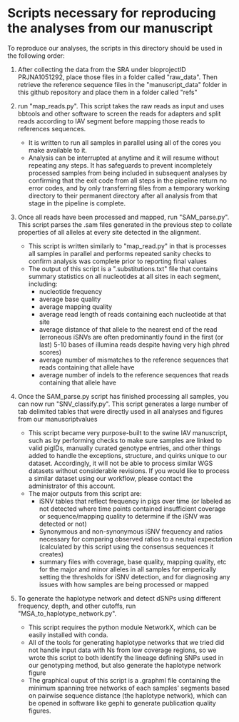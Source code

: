 # Scripts necessary for reproducing the analyses from our manuscript

To reproduce our analyses, the scripts in this directory should be used in the following order:
1. After collecting the data from the SRA under bioprojectID PRJNA1051292, place those files in a folder called "raw_data". Then retrieve the reference sequence files in the "manuscript_data" folder in this github repository and place them in a folder called "refs"

2. run "map_reads.py". This script takes the raw reads as input and uses bbtools and other software to screen the reads for adapters and split reads according to IAV segment before mapping those reads to references sequences.
   * It is written to run all samples in parallel using all of the cores you make available to it.
   * Analysis can be interrupted at anytime and it will resume without repeating any steps. It has safeguards to prevent incompletely processed samples from being included in subsequent analyses by confirming that the exit code from all steps in the pipeline return no error codes, and by only transferring files from a temporary working directory to their permanent directory after all analysis from that stage in the pipeline is complete.

3. Once all reads have been processed and mapped, run "SAM_parse.py". This script parses the .sam files generated in the previous step to collate properties of all alleles at every site detected in the alignment.
   * This script is written similarly to "map_read.py" in that is processes all samples in parallel and performs repeated sanity checks to confirm analysis was complete prior to reporting final values
   * The output of this script is a ".substitutions.txt" file that contains summary statistics on all nucleotides at all sites in each segment, including:
      * nucleotide frequency
      * average base quality
      * average mapping quality
      * average read length of reads containing each nucleotide at that site
      * average distance of that allele to the nearest end of the read (erroneous iSNVs are often predominantly found in the first (or last) 5-10 bases of illumina reads despite having very high phred scores)
      * average number of mismatches to the reference sequences that reads containing that allele have
      * average number of indels to the reference sequences that reads containing that allele have

4. Once the SAM_parse.py script has finished processing all samples, you can now run "SNV_classify.py". This script generates a large number of tab delimited tables that were directly used in all analyses and figures from our manuscriptvalues
   * This script became very purpose-built to the swine IAV manuscript, such as by performing checks to make sure samples are linked to valid pigIDs, manually curated genotype entries, and other things added to handle the exceptions, structure, and quirks unique to our dataset. Accordingly, it will not be able to process similar WGS datasets without considerable revisions. If you would like to process a similar dataset using our workflow, please contact the administrator of this account.
   * The major outputs from this script are:
      * iSNV tables that reflect frequency in pigs over time (or labeled as not detected where time points contained insufficient coverage or sequence/mapping quality to determine if the iSNV was detected or not)
      * Synonymous and non-synonymous iSNV frequency and ratios necessary for comparing observed ratios to a neutral expectation (calculated by this script using the consensus sequences it creates)
      * summary files with coverage, base quality, mapping quality, etc for the major and minor alleles in all samples for emperically setting the thresholds for iSNV detection, and for diagnosing any issues with how samples are being processed or mapped

5. To generate the haplotype network and detect dSNPs using different frequency, depth, and other cutoffs, run "MSA_to_haplotype_network.py".
   * This script requires the python module NetworkX, which can be easily installed with conda.
   * All of the tools for generating haplotype networks that we tried did not handle input data with Ns from low coverage regions, so we wrote this script to both identify the lineage defining SNPs used in our genotyping method, but also generate the haplotype network figure
   * The graphical ouput of this script is a .graphml file containing the minimum spanning tree networks of each samples' segments based on pairwise sequence distance (the haplotype network), which can be opened in software like gephi to generate publication quality figures.
